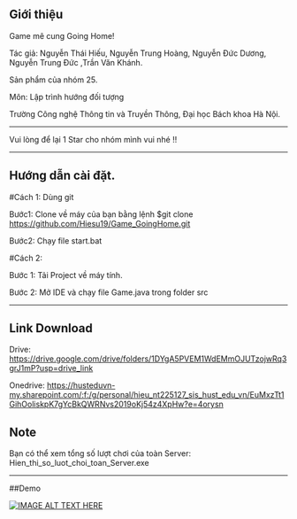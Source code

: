 ## Giới thiệu

Game mê cung Going Home!

Tác giả: Nguyễn Thái Hiếu, Nguyễn Trung Hoàng, Nguyễn Đức Dương, Nguyễn Trung Đức ,Trần Văn Khánh.

Sản phẩm của nhóm 25.

Môn: Lập trình hướng đối tượng

Trường Công nghệ Thông tin và Truyền Thông, Đại học Bách khoa Hà Nội.

---

Vui lòng để lại 1 Star cho nhóm mình vui nhé !!

---

## Hướng dẫn cài đặt.

#Cách 1: Dùng git

Bước1: Clone về máy của bạn bằng lệnh $git clone https://github.com/Hiesu19/Game_GoingHome.git

Bước2: Chạy file start.bat

#Cách 2:

Bước 1: Tải Project về máy tính.

Bước 2: Mở IDE và chạy file Game.java trong folder src

---

## Link Download

Drive: https://drive.google.com/drive/folders/1DYgA5PVEM1WdEMmOJUTzojwRq3grJ1mP?usp=drive_link

Onedrive: https://husteduvn-my.sharepoint.com/:f:/g/personal/hieu_nt225127_sis_hust_edu_vn/EuMxzTt1GihOoliskpK7gYcBkQWRNvs2019oKj54z4XpHw?e=4orysn

## Note

Bạn có thể xem tổng số lượt chơi của toàn Server: Hien_thi_so_luot_choi_toan_Server.exe

---

##Demo

[![IMAGE ALT TEXT HERE](https://img.youtube.com/vi/Ub9r0EWIWmk/0.jpg)](https://www.youtube.com/watch?v=Ub9r0EWIWmk)
